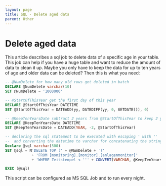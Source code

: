 ```yaml
---
layout: page
title: SQL - Delete aged data
parent: Other
---
```


# Delete aged data

This article describes a sql job to delete data of a specific age in your table. This job can help if you have a huge table and want to reduce the amount of data to clean it up. Maybe you only have to keep the data for up to ten years of age and older data can be deleted? Then this is what you need:

```sql
-- @NumDelete for how many old rows get deleted in batch
DECLARE @NumDelete varchar(10)
SET @NumDelete = '1000000'

-- @StartOfThisYear get the first day of this year
DECLARE @StartOfThisYear DATETIME
SET @StartOfThisYear = DATEADD(yy, DATEDIFF(yy, 0, GETDATE()), 0)

-- @KeepTenYearsDate subtract 2 years from @StartOfThisYear to keep 2 year old records
DECLARE @KeepTenYearsDate DATETIME
SET @KeepTenYearsDate = DATEADD(YEAR, -2, @StartOfThisYear)

-- declaring the sql statement to be executed with escaping ' with '' 
--  and converting the datetime to varchar for concatenating the strings
Declare @sql varchar(500)
SET @sql = N'DELETE TOP (' + @NumDelete + ')' 
			+ 'FROM [monitoring].[monitor].[anlagenmonitor]' 
			+ 'WHERE Zeitstempel < ''' + CONVERT(VARCHAR, @KeepTenYearsDate, 120) + ''''

EXEC (@sql)
```

This script can be configured as MS SQL Job and to run every night.